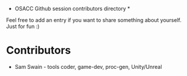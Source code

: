 * OSACC Github session contributors directory *

Feel free to add an entry if you want to share something about yourself.  Just for fun :)

# Contributors

* Sam Swain - tools coder, game-dev, proc-gen, Unity/Unreal


